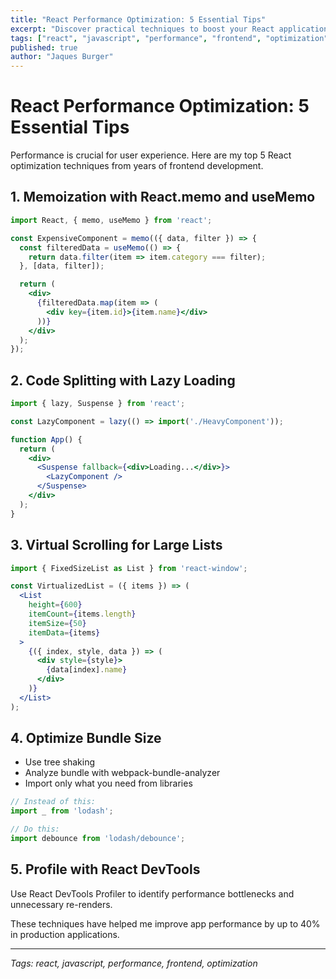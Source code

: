 ```yaml
---
title: "React Performance Optimization: 5 Essential Tips"
excerpt: "Discover practical techniques to boost your React application's performance and provide better user experiences."
tags: ["react", "javascript", "performance", "frontend", "optimization"]
published: true
author: "Jaques Burger"
---
```


# React Performance Optimization: 5 Essential Tips

Performance is crucial for user experience. Here are my top 5 React optimization techniques from years of frontend development.

## 1. Memoization with React.memo and useMemo

```jsx
import React, { memo, useMemo } from 'react';

const ExpensiveComponent = memo(({ data, filter }) => {
  const filteredData = useMemo(() => {
    return data.filter(item => item.category === filter);
  }, [data, filter]);

  return (
    <div>
      {filteredData.map(item => (
        <div key={item.id}>{item.name}</div>
      ))}
    </div>
  );
});
```

## 2. Code Splitting with Lazy Loading

```jsx
import { lazy, Suspense } from 'react';

const LazyComponent = lazy(() => import('./HeavyComponent'));

function App() {
  return (
    <div>
      <Suspense fallback={<div>Loading...</div>}>
        <LazyComponent />
      </Suspense>
    </div>
  );
}
```

## 3. Virtual Scrolling for Large Lists

```jsx
import { FixedSizeList as List } from 'react-window';

const VirtualizedList = ({ items }) => (
  <List
    height={600}
    itemCount={items.length}
    itemSize={50}
    itemData={items}
  >
    {({ index, style, data }) => (
      <div style={style}>
        {data[index].name}
      </div>
    )}
  </List>
);
```

## 4. Optimize Bundle Size

- Use tree shaking
- Analyze bundle with webpack-bundle-analyzer
- Import only what you need from libraries

```jsx
// Instead of this:
import _ from 'lodash';

// Do this:
import debounce from 'lodash/debounce';
```

## 5. Profile with React DevTools

Use React DevTools Profiler to identify performance bottlenecks and unnecessary re-renders.

These techniques have helped me improve app performance by up to 40% in production applications.

---

*Tags: react, javascript, performance, frontend, optimization*